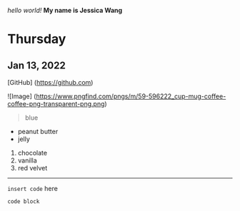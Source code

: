 *hello world!*
**My name is Jessica Wang**
# Thursday
## Jan 13, 2022

[GitHub] (https://github.com)

![Image] (https://www.pngfind.com/pngs/m/59-596222_cup-mug-coffee-coffee-png-transparent-png.png)

> blue
* peanut butter
* jelly

1. chocolate
2. vanilla
3. red velvet

---
`insert code` here

```
code block
```
